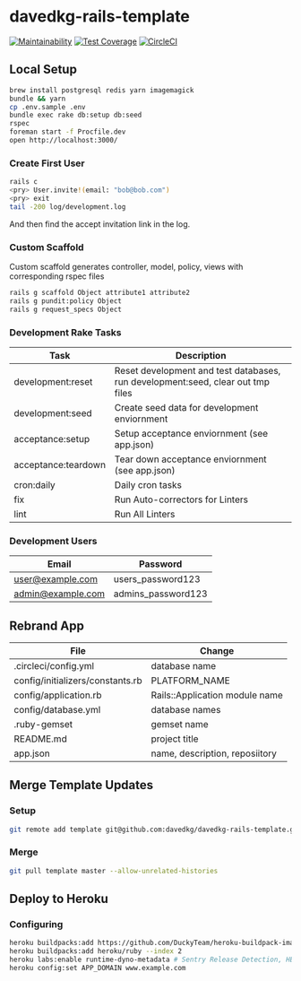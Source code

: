 # davedkg-rails-template

[![Maintainability](https://api.codeclimate.com/v1/badges/7703a00ebe9661c4685c/maintainability)](https://codeclimate.com/github/davedkg/davedkg-rails-template/maintainability)
[![Test Coverage](https://api.codeclimate.com/v1/badges/7703a00ebe9661c4685c/test_coverage)](https://codeclimate.com/github/davedkg/davedkg-rails-template/test_coverage)
[![CircleCI](https://circleci.com/gh/davedkg/davedkg-rails-template/tree/master.svg?style=shield)](https://circleci.com/gh/davedkg/davedkg-rails-template/tree/master)

## Local Setup

```bash
brew install postgresql redis yarn imagemagick
bundle && yarn
cp .env.sample .env
bundle exec rake db:setup db:seed
rspec
foreman start -f Procfile.dev
open http://localhost:3000/
```

### Create First User

```bash
rails c
<pry> User.invite!(email: "bob@bob.com")
<pry> exit
tail -200 log/development.log
```

And then find the accept invitation link in the log.

### Custom Scaffold

Custom scaffold generates controller, model, policy, views with corresponding rspec files

```bash
rails g scaffold Object attribute1 attribute2
rails g pundit:policy Object
rails g request_specs Object
```

### Development Rake Tasks

| Task | Description |
| --- | --- |
| development:reset | Reset development and test databases, run development:seed, clear out tmp files |
| development:seed | Create seed data for development enviornment |
| acceptance:setup | Setup acceptance enviornment (see app.json) |
| acceptance:teardown | Tear down acceptance enviornment (see app.json) |
| cron:daily | Daily cron tasks |
| fix | Run Auto-correctors for Linters |
| lint | Run All Linters |

### Development Users

| Email | Password |
| --- | --- |
| user@example.com | users_password123 |
| admin@example.com | admins_password123 |

## Rebrand App

| File | Change |
| --- | --- |
| .circleci/config.yml | database name |
| config/initializers/constants.rb | PLATFORM_NAME |
| config/application.rb | Rails::Application module name |
| config/database.yml | database names |
| .ruby-gemset | gemset name |
| README.md | project title |
| app.json | name, description, reposiitory |

## Merge Template Updates

### Setup

```bash
git remote add template git@github.com:davedkg/davedkg-rails-template.git
```

### Merge

```bash
git pull template master --allow-unrelated-histories
```

## Deploy to Heroku

### Configuring

```bash
heroku buildpacks:add https://github.com/DuckyTeam/heroku-buildpack-imagemagick --index 1
heroku buildpacks:add heroku/ruby --index 2
heroku labs:enable runtime-dyno-metadata # Sentry Release Detection, HEROKU_APP_NAME
heroku config:set APP_DOMAIN www.example.com
```
